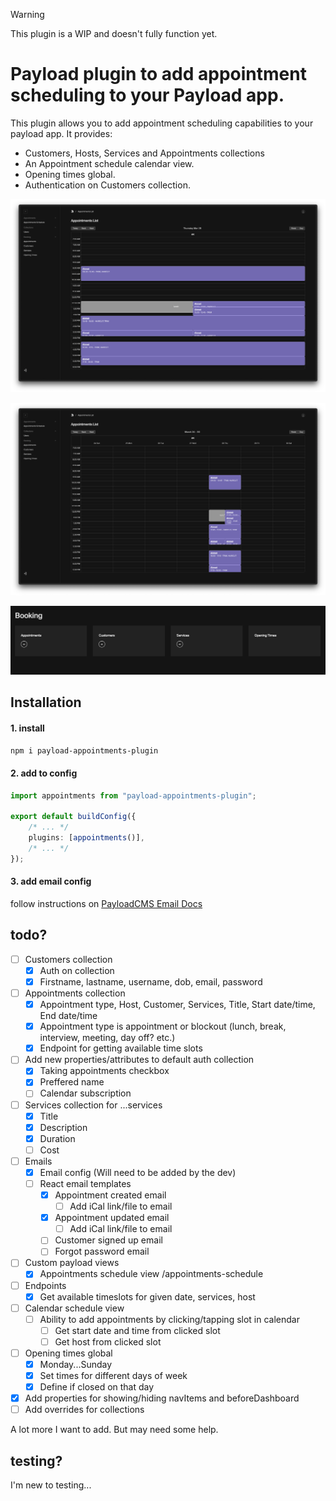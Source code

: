 > [!Warning]
> This plugin is a WIP and doesn't fully function yet.

# Payload plugin to add appointment scheduling to your Payload app.

This plugin allows you to add appointment scheduling capabilities to your payload app. It provides:

-   Customers, Hosts, Services and Appointments collections
-   An Appointment schedule calendar view.
-   Opening times global.
-   Authentication on Customers collection.

![Appointments List day](./images/appointments-list-day.png)

![Appointments List week](./images/appointments-list-week.png)

![Collections](./images/collections.png)

## Installation

#### 1. install

`npm i payload-appointments-plugin`

#### 2. add to config

```typescript
import appointments from "payload-appointments-plugin";

export default buildConfig({
	/* ... */
	plugins: [appointments()],
	/* ... */
});
```

#### 3. add email config

follow instructions on [PayloadCMS Email Docs](https://payloadcms.com/docs/email/overview)

## todo?

-   [ ] Customers collection
    -   [x] Auth on collection
    -   [x] Firstname, lastname, username, dob, email, password
-   [ ] Appointments collection
    -   [x] Appointment type, Host, Customer, Services, Title, Start date/time, End date/time
    -   [x] Appointment type is appointment or blockout (lunch, break, interview, meeting, day off? etc.)
    -   [x] Endpoint for getting available time slots
-   [ ] Add new properties/attributes to default auth collection
    -   [x] Taking appointments checkbox
    -   [x] Preffered name
    -   [ ] Calendar subscription
-   [ ] Services collection for ...services
    -   [x] Title
    -   [x] Description
    -   [x] Duration
    -   [ ] Cost
-   [ ] Emails
    -   [x] Email config (Will need to be added by the dev)
    -   [ ] React email templates
        -   [x] Appointment created email
            -   [ ] Add iCal link/file to email
        -   [x] Appointment updated email
            -   [ ] Add iCal link/file to email
        -   [ ] Customer signed up email
        -   [ ] Forgot password email
-   [ ] Custom payload views
    -   [x] Appointments schedule view /appointments-schedule
-   [ ] Endpoints
    -   [x] Get available timeslots for given date, services, host
-   [ ] Calendar schedule view
    -   [ ] Ability to add appointments by clicking/tapping slot in calendar
        -   [ ] Get start date and time from clicked slot
        -   [ ] Get host from clicked slot
-   [ ] Opening times global
    -   [x] Monday...Sunday
    -   [x] Set times for different days of week
    -   [x] Define if closed on that day
-   [x] Add properties for showing/hiding navItems and beforeDashboard
-   [ ] Add overrides for collections

A lot more I want to add. But may need some help.

## testing?

I'm new to testing...
